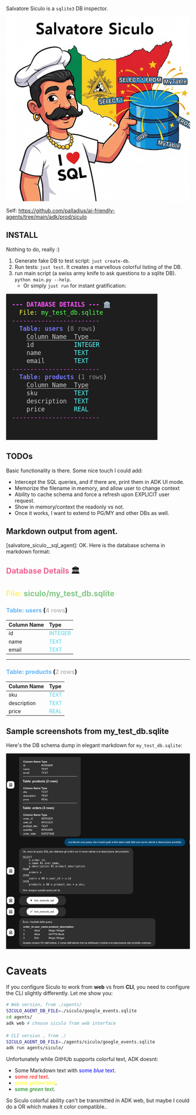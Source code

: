
Salvatore Siculo is a `sqlite3` DB inspector.


![Salvatore Siculo](image-3.png)

Self: https://github.com/palladius/ai-friendly-agents/tree/main/adk/prod/siculo


## INSTALL

Nothing to do, really :)

1. Generate fake DB to test script: `just create-db`.
2. Run tests: `just test`. It creates a marvellous colorful listing of the DB.
3. run main script (a swiss army knife to ask questions to a sqlite DB). `python main.py --help`.
    * Or simply `just run` for instant gratification:

![alt text](image-1.png)

## TODOs

Basic functionality is there. Some nice touch I could add:

* Intercept the SQL queries, and if there are, print them in ADK UI mode.
* Memorize the filename in memory, and allow user to change context
* Ability to cache schema and force a refresh upon EXPLICIT user request.
* Show in memory/context the readonly vs not.
* Once it works, I want to extend to PG/MY and other DBs as well.

## Markdown output from agent.

[salvatore_siculo__sql_agent]: OK. Here is the database schema in markdown format:

## <span style="color:#F06292">**Database Details**</span> 🏛️
**<span style="color:#FFF176">File:</span>** <span style="color:#81C784">siculo/my_test_db.sqlite</span>
---
### <span style="color:#64B5F6">**Table: users**</span> (<span style="color:#BDBDBD">4 rows</span>)
| **Column Name** | **Type** |
|:---|:---|
| id | <span style="color:#4DD0E1">INTEGER</span> |
| name | <span style="color:#4DD0E1">TEXT</span> |
| email | <span style="color:#4DD0E1">TEXT</span> |

---

### <span style="color:#64B5F6">**Table: products**</span> (<span style="color:#BDBDBD">2 rows</span>)
| **Column Name** | **Type** |
|:---|:---|
| sku | <span style="color:#4DD0E1">TEXT</span> |
| description | <span style="color:#4DD0E1">TEXT</span> |
| price | <span style="color:#4DD0E1">REAL</span> |

## Sample screenshots from my_test_db.sqlite

Here's the DB schema dump in elegant markdown for `my_test_db.sqlite`:


![schema dump for my_test_db.sqlite](image-2.png)

# Caveats

If you configure Siculo to work from **web** vs from **CLI**, you need to configure the CLI slightly differently. Let me show you:

```bash
# Web version, from ./agents/
SICULO_AGENT_DB_FILE=./siculo/google_events.sqlite
cd agents/
adk web # choose siculo from web interface

# CLI version , from ./
SICULO_AGENT_DB_FILE=./agents/siculo/google_events.sqlite
adk run agents/siculo/
```

Unfortunately while GitHUb supports colorful text, ADK doesnt:

* Some Markdown text with <span style="color:blue">some *blue* text</span>.
* <span style="color:red">some *red* text</span>.
* <span style="color:yellow">some *yellow* text</span>.
* <span style="color:green">some *green* text</span>.

So Siculo colorful ability can't be transmitted in ADK web, but maybe I could do a OR which makes it color compatible..
